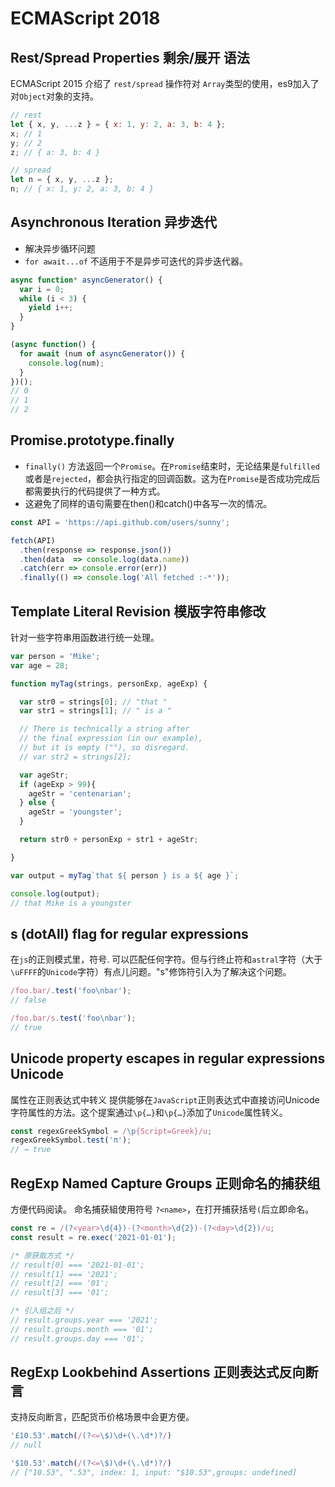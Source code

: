 # ECMAScript 2018

## Rest/Spread Properties 剩余/展开 语法
ECMAScript 2015 介绍了 `rest/spread` 操作符对 `Array`类型的使用，es9加入了对`Object`对象的支持。
```js
// rest
let { x, y, ...z } = { x: 1, y: 2, a: 3, b: 4 };
x; // 1
y; // 2
z; // { a: 3, b: 4 }

// spread 
let n = { x, y, ...z };
n; // { x: 1, y: 2, a: 3, b: 4 }
```

## Asynchronous Iteration 异步迭代
- 解决异步循环问题
- `for await...of` 不适用于不是异步可迭代的异步迭代器。
```js
async function* asyncGenerator() {
  var i = 0;
  while (i < 3) {
    yield i++;
  }
}

(async function() {
  for await (num of asyncGenerator()) {
    console.log(num);
  }
})();
// 0
// 1
// 2
```

## Promise.prototype.finally
- `finally()` 方法返回一个`Promise`。在`Promise`结束时，无论结果是`fulfilled`或者是`rejected`，都会执行指定的回调函数。这为在`Promise`是否成功完成后都需要执行的代码提供了一种方式。
- 这避免了同样的语句需要在then()和catch()中各写一次的情况。
```js
const API = 'https://api.github.com/users/sunny';

fetch(API)
  .then(response => response.json())
  .then(data  => console.log(data.name))
  .catch(err => console.error(err))
  .finally(() => console.log('All fetched :-*'));
```

## Template Literal Revision 模版字符串修改
针对一些字符串用函数进行统一处理。
```js
var person = 'Mike';
var age = 28;

function myTag(strings, personExp, ageExp) {

  var str0 = strings[0]; // "that "
  var str1 = strings[1]; // " is a "

  // There is technically a string after
  // the final expression (in our example),
  // but it is empty (""), so disregard.
  // var str2 = strings[2];

  var ageStr;
  if (ageExp > 99){
    ageStr = 'centenarian';
  } else {
    ageStr = 'youngster';
  }

  return str0 + personExp + str1 + ageStr;

}

var output = myTag`that ${ person } is a ${ age }`;

console.log(output);
// that Mike is a youngster
```

## s (dotAll) flag for regular expressions
在`js`的正则模式里，符号. 可以匹配任何字符。但与行终止符和`astral`字符（大于`\uFFFF`的`Unicode`字符）有点儿问题。"s"修饰符引入为了解决这个问题。
```js
/foo.bar/.test('foo\nbar');
// false

/foo.bar/s.test('foo\nbar');
// true
```

## Unicode property escapes in regular expressions Unicode
属性在正则表达式中转义
提供能够在`JavaScript`正则表达式中直接访问Unicode字符属性的方法。这个提案通过`\p{…}`和`\p{…}`添加了`Unicode`属性转义。
```js
const regexGreekSymbol = /\p{Script=Greek}/u;
regexGreekSymbol.test('π');
// → true
```

## RegExp Named Capture Groups 正则命名的捕获组
方便代码阅读。
命名捕获組使用符号 `?<name>`，在打开捕获括号`(`后立即命名。
```js
const re = /(?<year>\d{4})-(?<month>\d{2})-(?<day>\d{2})/u;
const result = re.exec('2021-01-01');

/* 原获取方式 */
// result[0] === '2021-01-01';
// result[1] === '2021';
// result[2] === '01';
// result[3] === '01';

/* 引入组之后 */
// result.groups.year === '2021';
// result.groups.month === '01';
// result.groups.day === '01';
```

## RegExp Lookbehind Assertions 正则表达式反向断言
支持反向断言，匹配货币价格场景中会更方便。 ​
```js
'£10.53'.match(/(?<=\$)\d+(\.\d*)?/)
// null

'$10.53'.match(/(?<=\$)\d+(\.\d*)?/)
// ["10.53", ".53", index: 1, input: "$10.53",groups: undefined]
```